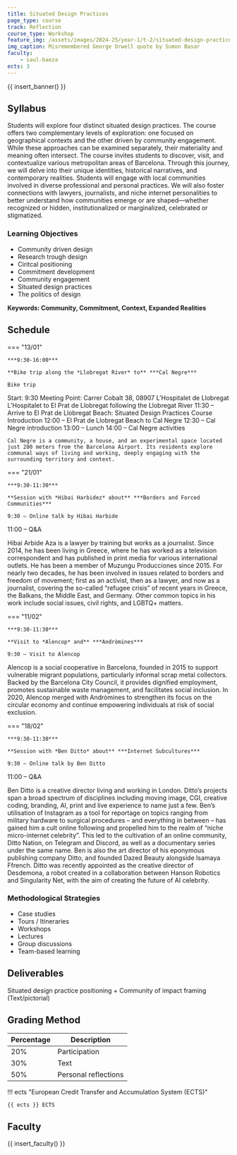 ```yaml
---
title: Situated Design Practices
page_type: course
track: Reflection
course_type: Workshop
feature_img: /assets/images/2024-25/year-1/t-2/situated-design-practices.jpg
img_caption: Misremembered George Orwell quote by Sumon Basar
faculty:
    - saul-baeza
ects: 3
---
```


{{ insert_banner() }}

## Syllabus

Students will explore four distinct situated design practices. The course offers two complementary levels of exploration: one focused on geographical contexts and the other driven by community engagement. While these approaches can be examined separately, their materiality and meaning often intersect. The course invites students to discover, visit, and contextualize various metropolitan areas of Barcelona. Through this journey, we will delve into their unique identities, historical narratives, and contemporary realities. Students will engage with local communities involved in diverse professional and personal practices. We will also foster connections with lawyers, journalists, and niche internet personalities to better understand how communities emerge or are shaped—whether recognized or hidden, institutionalized or marginalized, celebrated or stigmatized. 

### Learning Objectives

- Community driven design
- Research trough design
- Ciritcal positioning
- Commitment development 
- Community engagement
- Situated design practices
- The politics of design


**Keywords: Community, Commitment, Context, Expanded Realities**


## Schedule

=== "13/01"

    ***9:30-16:00***
    
    **Bike trip along the *Llobregat River* to** ***Cal Negre***
    
    Bike trip
Start: 9:30
Meeting Point: Carrer Cobalt 38, 08907 L’Hospitalet de Llobregat
L’Hospitalet to El Prat de Llobregat following the Llobregat River
11:30 – Arrive to El Prat de Llobregat Beach: Situated Design Practices Course Introduction
12:00 – El Prat de Llobregat Beach to Cal Negre
12:30 – Cal Negre introduction 
13:00 – Lunch
14:00 – Cal Negre activities

    Cal Negre is a community, a house, and an experimental space located just 200 meters from the Barcelona Airport. Its residents explore communal ways of living and working, deeply engaging with the surrounding territory and context.

    
=== "21/01"

    ***9:30-11:30***

    **Session with *Hibai Harbidez* about** ***Borders and Forced Communities***
    
    9:30 – Online talk by Hibai Harbide
11:00 – Q&A 

Hibai Arbide Aza is a lawyer by training but works as a journalist. Since 2014, he has been living in Greece, where he has worked as a television correspondent and has published in print media for various international outlets. He has been a member of Muzungu Producciones since 2015. For nearly two decades, he has been involved in issues related to borders and freedom of movement; first as an activist, then as a lawyer, and now as a journalist, covering the so-called “refugee crisis” of recent years in Greece, the Balkans, the Middle East, and Germany. Other common topics in his work include social issues, civil rights, and LGBTQ+ matters. 


=== "11/02"

    ***9:30-11:30***

    **Visit to *Alencop* and** ***Andròmines***
    
    9:30 – Visit to Alencop 
    
Alencop is a social cooperative in Barcelona, founded in 2015 to support vulnerable migrant populations, particularly informal scrap metal collectors. Backed by the Barcelona City Council, it provides dignified employment, promotes sustainable waste management, and facilitates social inclusion. In 2020, Alencop merged with Andròmines to strengthen its focus on the circular economy and continue empowering individuals at risk of social exclusion.

 
=== "18/02"

    ***9:30-11:30***

    **Session with *Ben Ditto* about** ***Internet Subcultures***
    
    9:30 – Online talk by Ben Ditto
11:00 – Q&A 

Ben Ditto is a creative director living and working in London. Ditto’s projects span a broad spectrum of disciplines including moving image, CGI, creative coding, branding, AI, print and live experience to name just a few. Ben’s utilisation of Instagram as a tool for reportage on topics ranging from military hardware to surgical procedures – and everything in between – has gained him a cult online following and propelled him to the realm of “niche micro-internet celebrity”. This led to the cultivation of an online community, Ditto Nation, on Telegram and Discord, as well as a documentary series under the same name. Ben is also the art director of his eponymous publishing company Ditto, and founded Dazed Beauty alongside Isamaya Ffrench. Ditto was recently appointed as the creative director of Desdemona, a robot created in a collaboration between Hanson Robotics and Singularity Net, with the aim of creating the future of AI celebrity. 


### Methodological Strategies

- Case studies
- Tours / Itineraries
- Workshops  
- Lectures  
- Group discussions  
- Team-based learning  


## Deliverables

Situated design practice positioning + Community of impact framing (Text/pictorial)

## Grading Method

| Percentage  | Description                          |
| ----------- | ------------------------------------ |
| 20%         | Participation                        |
| 30%         | Text |
| 50%         | Personal reflections                 |


!!! ects "European Credit Transfer and Accumulation System (ECTS)"

    {{ ects }} ECTS


## Faculty

{{ insert_faculty() }}
